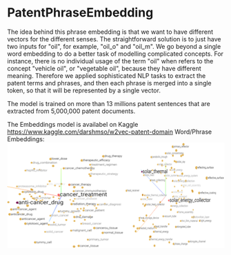 # PatentPhraseEmbedding

The idea behind this phrase embedding is that we want to have different vectors for the different senses. The straightforward solution is to just have two inputs for "oil", for example, "oil_o" and "oil_m".  We go beyond a single word embedding to do a better task of modelling complicated concepts. For instance, there is no individual usage of the term "oil" when refers to the concept "vehicle oil", or "vegetable oil", because they have different meaning.
Therefore we applied sophisticated NLP tasks to extract the patent terms and phrases, and then each phrase is merged into a single token, so that it will be represented by a single vector. 

The model is trained on more than 13 millions patent sentences that are extracted from 5,000,000 patent documents.

The Embeddings model is availabel on Kaggle https://www.kaggle.com/darshmso/w2vec-patent-domain 
Word/Phrase Embeddings: 
![arch_0000](https://github.com/sofean-mso/PatentPhraseEmbedding/blob/master/phraseEmbbs.png)

